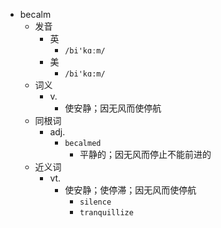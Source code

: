 - becalm
  - 发音
    - 英
      - `/bi'kɑːm/`
    - 美
      - `/bi'kɑ:m/`
  - 词义
    - v.
      - 使安静；因无风而使停航
  - 同根词
    - adj.
      - `becalmed`
        - 平静的；因无风而停止不能前进的
  - 近义词
    - vt.
      - 使安静；使停滞；因无风而使停航
        - `silence`
        - `tranquillize`
